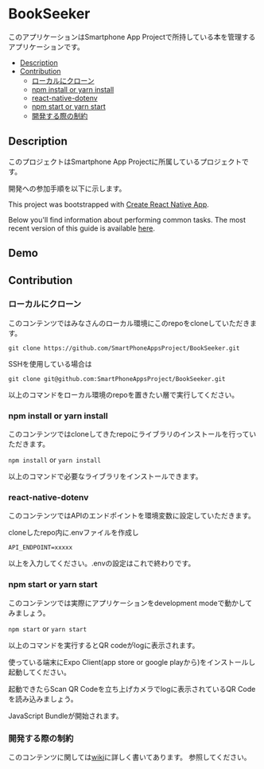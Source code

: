 BookSeeker
==========
このアプリケーションはSmartphone App Projectで所持している本を管理するアプリケーションです。

* [Description](#Description)
* [Contribution](#Contribution)
    * [ローカルにクローン](#ローカルにクローン)
    * [npm install or yarn install](#npm-install-or-yarn-install)
    * [react-native-dotenv](#react-native-dotenv)
    * [npm start or yarn start](#npm-start-or-yarn-install)
    * [開発する際の制約](#開発する際の制約)

## Description
このプロジェクトはSmartphone App Projectに所属しているプロジェクトです。

開発への参加手順を以下に示します。

This project was bootstrapped with [Create React Native App](https://github.com/react-community/create-react-native-app).

Below you'll find information about performing common tasks. The most recent version of this guide is available [here](https://github.com/react-community/create-react-native-app/blob/master/react-native-scripts/template/README.md).

## Demo

## Contribution

### ローカルにクローン
このコンテンツではみなさんのローカル環境にこのrepoをcloneしていただきます。

`git clone https://github.com/SmartPhoneAppsProject/BookSeeker.git`

SSHを使用している場合は

`git clone git@github.com:SmartPhoneAppsProject/BookSeeker.git`

以上のコマンドをローカル環境のrepoを置きたい層で実行してください。

### npm install or yarn install
このコンテンツではcloneしてきたrepoにライブラリのインストールを行っていただきます。

`npm install` or `yarn install`

以上のコマンドで必要なライブラリをインストールできます。

### react-native-dotenv
このコンテンツではAPIのエンドポイントを環境変数に設定していただきます。

cloneしたrepo内に.envファイルを作成し

`API_ENDPOINT=xxxxx`

以上を入力してください。.envの設定はこれで終わりです。

### npm start or yarn start
このコンテンツでは実際にアプリケーションをdevelopment modeで動かしてみましょう。

`npm start` or `yarn start`

以上のコマンドを実行するとQR codeがlogに表示されます。

使っている端末にExpo Client(app store or google playから)をインストールし起動してください。

起動できたらScan QR Codeを立ち上げカメラでlogに表示されているQR Codeを読み込みましょう。

JavaScript Bundleが開始されます。

### 開発する際の制約
このコンテンツに関しては[wiki](https://github.com/SmartPhoneAppsProject/BookSeeker/wiki)に詳しく書いてあります。
参照してください。
